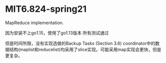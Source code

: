 # MIT6.824-spring21
MapReduce implementation.

因为安装不上go1.15，使用了go1.13版本
所有测试通过

但是时间所限，没有实现选做的Backup Tasks (Section 3.6)
coordinator中的数据结构(maplist和reducelist)均采用了slice实现。可能采用map实现会更快，但是更复杂。
